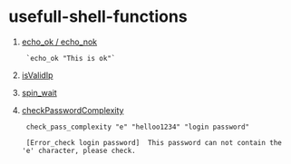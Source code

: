 # usefull-shell-functions

1. [echo_ok / echo_nok](https://github.com/mustafaerbay/usefull-shell-functions/blob/master/common/ok_nok.sh)
  
        `echo_ok "This is ok"`
  
2. [isValidIp](https://github.com/mustafaerbay/usefull-shell-functions/blob/master/common/isValidIp.sh)
3. [spin_wait](https://github.com/mustafaerbay/usefull-shell-functions/blob/master/common/spinWait.sh)
4. [checkPasswordComplexity](https://github.com/mustafaerbay/usefull-shell-functions/blob/master/common/checkPasswordComplexity.sh)
      
        check_pass_complexity "e" "helloo1234" "login password"
        
        [Error_check login password]  This password can not contain the 'e' character, please check.



